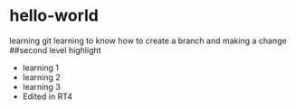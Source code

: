 # hello-world
learning git
learning to know how to create a branch and making a change
##second level highlight
* learning 1
* learning 2
* learning 3
* Edited in RT4
